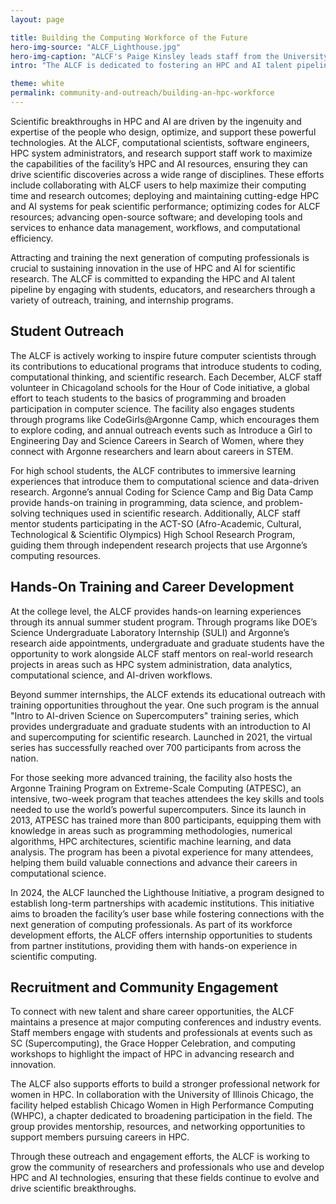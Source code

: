 ```yaml
---
layout: page

title: Building the Computing Workforce of the Future
hero-img-source: "ALCF_Lighthouse.jpg"
hero-img-caption: "ALCF's Paige Kinsley leads staff from the University of Chicago's Research Computing Center on a tour of the lab through the ALCF Lighthouse Initiative."
intro: "The ALCF is dedicated to fostering an HPC and AI talent pipeline by engaging with the community of students, educators, and researchers through outreach, training, and internship opportunities."

theme: white
permalink: community-and-outreach/building-an-hpc-workforce
---
```



Scientific breakthroughs in HPC and AI are driven by the ingenuity and expertise of the people who design, optimize, and support these powerful technologies. At the ALCF, computational scientists, software engineers, HPC system administrators, and research support staff work to maximize the capabilities of the facility’s HPC and AI resources, ensuring they can drive scientific discoveries across a wide range of disciplines. These efforts include collaborating with ALCF users to help maximize their computing time and research outcomes; deploying and maintaining cutting-edge HPC and AI systems for peak scientific performance; optimizing codes for ALCF resources; advancing open-source software; and developing tools and services to enhance data management, workflows, and computational efficiency.

Attracting and training the next generation of computing professionals is crucial to sustaining innovation in the use of HPC and AI for scientific research. The ALCF is committed to expanding the HPC and AI talent pipeline by engaging with students, educators, and researchers through a variety of outreach, training, and internship programs.


## Student Outreach

The ALCF is actively working to inspire future computer scientists through its contributions to educational programs that introduce students to coding, computational thinking, and scientific research. Each December, ALCF staff volunteer in Chicagoland schools for the Hour of Code initiative, a global effort to teach students to the basics of programming and broaden participation in computer science. The facility also engages students through programs like CodeGirls@Argonne Camp, which encourages them to explore coding, and annual outreach events such as Introduce a Girl to Engineering Day and Science Careers in Search of Women, where they connect with Argonne researchers and learn about careers in STEM.

For high school students, the ALCF contributes to immersive learning experiences that introduce them to computational science and data-driven research. Argonne’s annual Coding for Science Camp and Big Data Camp provide hands-on training in programming, data science, and problem-solving techniques used in scientific research. Additionally, ALCF staff mentor students participating in the ACT-SO (Afro-Academic, Cultural, Technological & Scientific Olympics) High School Research Program, guiding them through independent research projects that use Argonne’s computing resources.


## Hands-On Training and Career Development

At the college level, the ALCF provides hands-on learning experiences through its annual summer student program. Through programs like DOE’s Science Undergraduate Laboratory Internship (SULI) and Argonne’s research aide appointments, undergraduate and graduate students have the opportunity to work alongside ALCF staff mentors on real-world research projects in areas such as HPC system administration, data analytics, computational science, and AI-driven workflows.

Beyond summer internships, the ALCF extends its educational outreach with training opportunities throughout the year. One such program is the annual "Intro to AI-driven Science on Supercomputers" training series, which provides undergraduate and graduate students with an introduction to AI and supercomputing for scientific research. Launched in 2021, the virtual series has successfully reached over 700 participants from across the nation.

For those seeking more advanced training, the facility also hosts the Argonne Training Program on Extreme-Scale Computing (ATPESC), an intensive, two-week program that teaches attendees the key skills and tools needed to use the world’s powerful supercomputers. Since its launch in 2013, ATPESC has trained more than 800 participants, equipping them with knowledge in areas such as programming methodologies, numerical algorithms, HPC architectures, scientific machine learning, and data analysis. The program has been a pivotal experience for many attendees, helping them build valuable connections and advance their careers in computational science.

In 2024, the ALCF launched the Lighthouse Initiative, a program designed to establish long-term partnerships with academic institutions. This initiative aims to broaden the facility’s user base while fostering connections with the next generation of computing professionals. As part of its workforce development efforts, the ALCF offers internship opportunities to students from partner institutions, providing them with hands-on experience in scientific computing.


## Recruitment and Community Engagement

To connect with new talent and share career opportunities, the ALCF maintains a presence at major computing conferences and industry events. Staff members engage with students and professionals at events such as SC (Supercomputing), the Grace Hopper Celebration, and computing workshops to highlight the impact of HPC in advancing research and innovation.

The ALCF also supports efforts to build a stronger professional network for women in HPC. In collaboration with the University of Illinois Chicago, the facility helped establish Chicago Women in High Performance Computing (WHPC), a chapter dedicated to broadening participation in the field. The group provides mentorship, resources, and networking opportunities to support members pursuing careers in HPC.

Through these outreach and engagement efforts, the ALCF is working to grow the community of researchers and professionals who use and develop HPC and AI technologies, ensuring that these fields continue to evolve and drive scientific breakthroughs.


